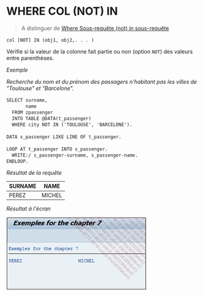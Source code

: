 # **WHERE COL (NOT) IN**

> A distinguer de [Where Sous-requête (not) in sous-requête](<./31_Where_Sous_Requete_(not)_in_Sous_Requete.md>)

```JS
col [NOT] IN (obj1, obj2,. . . )
```

Vérifie si la valeur de la colonne fait partie ou non (option `NOT`) des valeurs entre parenthèses.

_Exemple_

_Recherche du nom et du prénom des passagers n'habitant pas les villes de "Toulouse" et "Barcelone"._

```JS
SELECT surname,
       name
  FROM zpassenger
  INTO TABLE @DATA(t_passenger)
  WHERE city NOT IN ('TOULOUSE', 'BARCELONE').

DATA s_passenger LIKE LINE OF t_passenger.

LOOP AT t_passenger INTO s_passenger.
  WRITE:/ s_passenger-surname, s_passenger-name.
ENDLOOP.
```

_Résultat de la requête_

| **SURNAME** | **NAME** |
| ----------- | -------- |
| PEREZ       | MICHEL   |

_Résultat à l'écran_

![](../../ressources/12_01_28_01.png)
